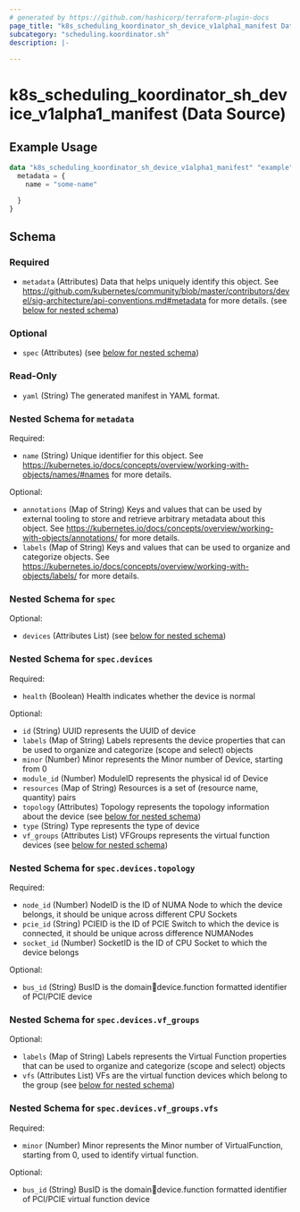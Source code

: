 ```yaml
---
# generated by https://github.com/hashicorp/terraform-plugin-docs
page_title: "k8s_scheduling_koordinator_sh_device_v1alpha1_manifest Data Source - terraform-provider-k8s"
subcategory: "scheduling.koordinator.sh"
description: |-
  
---
```


# k8s_scheduling_koordinator_sh_device_v1alpha1_manifest (Data Source)



## Example Usage

```terraform
data "k8s_scheduling_koordinator_sh_device_v1alpha1_manifest" "example" {
  metadata = {
    name = "some-name"

  }
}
```

<!-- schema generated by tfplugindocs -->
## Schema

### Required

- `metadata` (Attributes) Data that helps uniquely identify this object. See https://github.com/kubernetes/community/blob/master/contributors/devel/sig-architecture/api-conventions.md#metadata for more details. (see [below for nested schema](#nestedatt--metadata))

### Optional

- `spec` (Attributes) (see [below for nested schema](#nestedatt--spec))

### Read-Only

- `yaml` (String) The generated manifest in YAML format.

<a id="nestedatt--metadata"></a>
### Nested Schema for `metadata`

Required:

- `name` (String) Unique identifier for this object. See https://kubernetes.io/docs/concepts/overview/working-with-objects/names/#names for more details.

Optional:

- `annotations` (Map of String) Keys and values that can be used by external tooling to store and retrieve arbitrary metadata about this object. See https://kubernetes.io/docs/concepts/overview/working-with-objects/annotations/ for more details.
- `labels` (Map of String) Keys and values that can be used to organize and categorize objects. See https://kubernetes.io/docs/concepts/overview/working-with-objects/labels/ for more details.


<a id="nestedatt--spec"></a>
### Nested Schema for `spec`

Optional:

- `devices` (Attributes List) (see [below for nested schema](#nestedatt--spec--devices))

<a id="nestedatt--spec--devices"></a>
### Nested Schema for `spec.devices`

Required:

- `health` (Boolean) Health indicates whether the device is normal

Optional:

- `id` (String) UUID represents the UUID of device
- `labels` (Map of String) Labels represents the device properties that can be used to organize and categorize (scope and select) objects
- `minor` (Number) Minor represents the Minor number of Device, starting from 0
- `module_id` (Number) ModuleID represents the physical id of Device
- `resources` (Map of String) Resources is a set of (resource name, quantity) pairs
- `topology` (Attributes) Topology represents the topology information about the device (see [below for nested schema](#nestedatt--spec--devices--topology))
- `type` (String) Type represents the type of device
- `vf_groups` (Attributes List) VFGroups represents the virtual function devices (see [below for nested schema](#nestedatt--spec--devices--vf_groups))

<a id="nestedatt--spec--devices--topology"></a>
### Nested Schema for `spec.devices.topology`

Required:

- `node_id` (Number) NodeID is the ID of NUMA Node to which the device belongs, it should be unique across different CPU Sockets
- `pcie_id` (String) PCIEID is the ID of PCIE Switch to which the device is connected, it should be unique across difference NUMANodes
- `socket_id` (Number) SocketID is the ID of CPU Socket to which the device belongs

Optional:

- `bus_id` (String) BusID is the domain:bus:device.function formatted identifier of PCI/PCIE device


<a id="nestedatt--spec--devices--vf_groups"></a>
### Nested Schema for `spec.devices.vf_groups`

Optional:

- `labels` (Map of String) Labels represents the Virtual Function properties that can be used to organize and categorize (scope and select) objects
- `vfs` (Attributes List) VFs are the virtual function devices which belong to the group (see [below for nested schema](#nestedatt--spec--devices--vf_groups--vfs))

<a id="nestedatt--spec--devices--vf_groups--vfs"></a>
### Nested Schema for `spec.devices.vf_groups.vfs`

Required:

- `minor` (Number) Minor represents the Minor number of VirtualFunction, starting from 0, used to identify virtual function.

Optional:

- `bus_id` (String) BusID is the domain:bus:device.function formatted identifier of PCI/PCIE virtual function device
